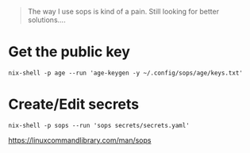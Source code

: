 > The way I use sops is kind of a pain. Still looking for better solutions....

# Get the public key

```shell
nix-shell -p age --run 'age-keygen -y ~/.config/sops/age/keys.txt'
```

# Create/Edit secrets

```shell
nix-shell -p sops --run 'sops secrets/secrets.yaml'
```
https://linuxcommandlibrary.com/man/sops

